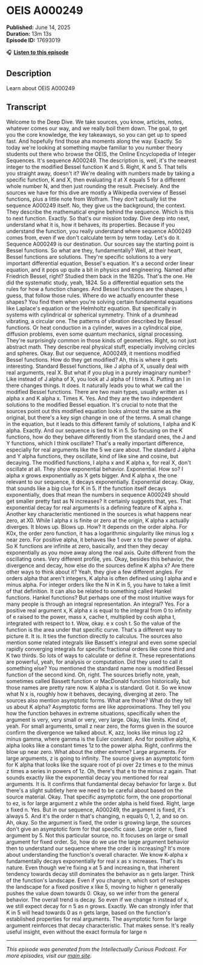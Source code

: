 # OEIS A000249

**Published:** June 14, 2025  
**Duration:** 13m 13s  
**Episode ID:** 17693019

🎧 **[Listen to this episode](https://intellectuallycurious.buzzsprout.com/2529712/episodes/17693019-oeis-a000249)**

## Description

Learn about OEIS A000249

## Transcript

Welcome to the Deep Dive. We take sources, you know, articles, notes, whatever comes our way, and we really boil them down. The goal, to get you the core knowledge, the key takeaways, so you can get up to speed fast. And hopefully find those aha moments along the way. Exactly. So today we're looking at something maybe familiar to you number theory students out there who browse the OEIS, the Online Encyclopedia of Integer Sequences. It's sequence A000249. The description is, well, it's the nearest integer to the modified Bessel function K and 5. Right, K and 5. That tells you straight away, doesn't it? We're dealing with numbers made by taking a specific function, K and X, then evaluating it at X equals 5 for a different whole number N, and then just rounding the result. Precisely. And the sources we have for this dive are mostly a Wikipedia overview of Bessel functions, plus a little note from Wolfram. They don't actually list the sequence A000249 itself. No, they give us the background, the context. They describe the mathematical engine behind the sequence. Which is this to next function. Exactly. So that's our mission today. Dive deep into next, understand what it is, how it behaves, its properties. Because if you understand the function, you really understand where sequence A000249 comes from, even if we don't calculate term by term today. Let's do it. Sequence A000249 is our destination. Our sources say the starting point is Bessel functions. So what are they, fundamentally? Well, at their heart, Bessel functions are solutions. They're specific solutions to a very important differential equation, Bessel's equation. It's a second order linear equation, and it pops up quite a bit in physics and engineering. Named after Friedrich Bessel, right? Studied them back in the 1820s. That's the one. He did the systematic study, yeah, 1824. So a differential equation sets the rules for how a function changes. And Bessel functions are the shapes, I guess, that follow those rules. Where do we actually encounter these shapes? You find them when you're solving certain fundamental equations like Laplace's equation or the Helmholtz equation. But specifically in systems with cylindrical or spherical symmetry. Think of a drumhead vibrating, a circular one. The patterns of vibration described by Bessel functions. Or heat conduction in a cylinder, waves in a cylindrical pipe, diffusion problems, even some quantum mechanics, signal processing. They're surprisingly common in those kinds of geometries. Right, so not just abstract math. They describe real physical stuff, especially involving circles and spheres. Okay. But our sequence, A000249, it mentions modified Bessel functions. How do they get modified? Ah, this is where it gets interesting. Standard Bessel functions, like J alpha of X, usually deal with real arguments, real X. But what if you plug in a purely imaginary number? Like instead of J alpha of X, you look at J alpha of I times X. Putting an I in there changes things. It does. It naturally leads you to what we call the modified Bessel functions. There are two main types, usually written as I alpha x and K alpha x. Times K. Yes. And they are the two independent solutions to the modified Bessel equation. It's crucial to note that the sources point out this modified equation looks almost the same as the original, but there's a key sign change in one of the terms. A small change in the equation, but it leads to this different family of solutions, I alpha and K alpha. Exactly. And our sequence is tied to K in 5. So focusing on the K functions, how do they behave differently from the standard ones, the J and Y functions, which I think oscillate? That's a really important difference, especially for real arguments like the 5 we care about. The standard J alpha and Y alpha functions, they oscillate, kind of like sine and cosine, but decaying. The modified functions, I alpha x and K alpha x, for real X, don't oscillate at all. They show exponential behavior. Exponential. How so? I alpha x grows exponentially as X gets bigger. And K alpha x, the one relevant to our sequence, it decays exponentially. Exponential decay. Okay, that sounds like a big clue for K in 5. If the function itself decays exponentially, does that mean the numbers in sequence A000249 should get smaller pretty fast as N increases? It certainly suggests that, yes. That exponential decay for real arguments is a defining feature of K alpha x. Another key characteristic mentioned in the sources is what happens near zero, at X0. While I alpha x is finite or zero at the origin, K alpha x actually diverges. It blows up. Blows up. How? It depends on the order alpha. For K0x, the order zero function, it has a logarithmic singularity like minus log x near zero. For positive alpha, it behaves like 1 over x to the power of alpha. So K functions are infinite at zero, basically, and then they decay exponentially as you move away along the real axis. Quite different from the oscillating ones. Very different profile, yes. Okay, besides this behavior, the divergence and decay, how else do the sources define K alpha x? Are there other ways to think about it? Yeah, they give a few different angles. For orders alpha that aren't integers, K alpha is often defined using I alpha and e minus alpha. For integer orders like the N in K in 5, you have to take a limit of that definition. It can also be related to something called Hankel functions. Hankel functions? But perhaps one of the most intuitive ways for many people is through an integral representation. An integral? Yes. For a positive real argument x, K alpha x is equal to the integral from 0 to infinity of e raised to the power, mass x, cache t, multiplied by cosh alpha t, integrated with respect to t. Wow, okay. e x cosh t. So the value of the function is the area under that specific curve. That's a different way to picture it. It is. It ties the function directly to calculus. The sources also mention some related integrals like Bassett's integral and even some special rapidly converging integrals for specific fractional orders like cone third and K two thirds. So lots of ways to calculate or define it. These representations are powerful, yeah, for analysis or computation. Did they used to call it something else? You mentioned the standard name now is modified Bessel function of the second kind. Oh, right. The sources briefly note, yeah, sometimes called Bassett function or MacDonald function historically, but those names are pretty rare now. K alpha x is standard. Got it. So we know what N x is, roughly how it behaves, decaying, diverging at zero. The sources also mention asymptotic forms. What are those? What do they tell us about K alpha? Asymptotic forms are like approximations. They tell you how the function behaves in extreme situations, specifically when the argument is very, very small or very, very large. Okay, like limits. Kind of, yeah. For small arguments, small z near zero, the forms given in the source confirm the divergence we talked about. K, azz, looks like minus log z2 minus gamma, where gamma is the Euler constant. And for positive alpha, K alpha looks like a constant times 1z to the power alpha. Right, confirms the blow up near zero. What about the other extreme? Large arguments. For large arguments, z is going to infinity. The source gives an asymptotic form for K alpha that looks like the square root of pi over 2z times e to the minus z times a series in powers of 1z. Oh, there's that e to the minus z again. That sounds exactly like the exponential decay you mentioned for real arguments. It is. It confirms that fundamental decay behavior for large x. But there's a slight subtlety here we need to be careful about based on the source material. Okay. That specific asymptotic form, the one proportional to ez, is for large argument z while the order alpha is held fixed. Right, large x fixed n. Yes. But in our sequence, A000249, the argument is fixed, it's always 5. And it's the order n that's changing, n equals 0, 1, 2, and so on. Ah, okay. So the argument is fixed, the order is growing large, the sources don't give an asymptotic form for that specific case. Large order n, fixed argument by 5. Not this particular source, no. It focuses on large or small argument for fixed order. So, how do we use the large argument behavior then to understand our sequence where the order is increasing? It's more about understanding the function's overall character. We know K-alpha x fundamentally decays exponentially for real x as x increases. That's its nature. Even though we're fixing x at 5 and increasing n, that inherent tendency towards decay still dominates the behavior as n gets larger. Think of the function's landscape. Even if you change n, which sort of reshapes the landscape for a fixed positive x like 5, moving to higher n generally pushes the value down towards 0. Okay, so we infer from the general behavior. The overall trend is decay. So even if we change n instead of x, we still expect decay for n 5 as n grows. Exactly. We can strongly infer that K in 5 will head towards 0 as n gets large, based on the function's established properties for real arguments. The asymptotic form for large argument reinforces that decay characteristic. That makes sense. It's really useful insight, even without the exact formula for large n

---
*This episode was generated from the Intellectually Curious Podcast. For more episodes, visit our [main site](https://intellectuallycurious.buzzsprout.com).*
